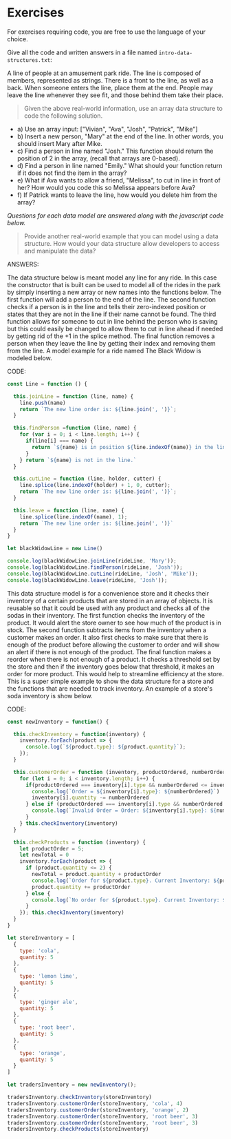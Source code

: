 # Exercises

For exercises requiring code, you are free to use the language of your choice.

Give all the code and written answers in a file named `intro-data-structures.txt`:

A line of people at an amusement park ride.
The line is composed of members, represented as strings.
There is a front to the line, as well as a back.
When someone enters the line, place them at the end.
People may leave the line whenever they see fit, and those behind them take their place.

> Given the above real-world information, use an array data structure to code the following solution.

* a) Use an array input: ["Vivian", "Ava", "Josh", "Patrick", "Mike"]
* b) Insert a new person, "Mary" at the end of the line. In other words, you should insert Mary after Mike.
* c) Find a person in line named "Josh." This function should return the position of 2 in the array, (recall that arrays are 0-based).
* d) Find a person in line named "Emily." What should your function return if it does not find the item in the array?
* e) What if Ava wants to allow a friend, "Melissa", to cut in line in front of her? How would you code this so Melissa appears before Ava?
* f) If Patrick wants to leave the line, how would you delete him from the array?

*Questions for each data model are answered along with the javascript code below.*

>Provide another real-world example that you can model using a data structure.
>How would your data structure allow developers to access and manipulate the data?

ANSWERS:

The data structure below is meant model any line for any ride.  In this case the constructor that is built can be used to model all of the rides in the park by simply inserting a new array or new names into the functions below.  The first function will add a person to the end of the line.  The second function checks if a person is in the line and tells their zero-indexed position or states that they are not in the line if their name cannot be found.  The third function allows for someone to cut in line behind the person who is saving but this could easily be changed to allow them to cut in line ahead if needed by getting rid of the +1 in the splice method.  The final function removes a person when they leave the line by getting their index and removing them from the line. A model example for a ride named The Black Widow is modeled below.

CODE:

```js
const Line = function () {

  this.joinLine = function (line, name) {
    line.push(name)
    return `The new line order is: ${line.join(', ')}`;
  }

  this.findPerson =function (line, name) {
    for (var i = 0; i < line.length; i++) {
      if(line[i] === name) {
        return `${name} is in position ${line.indexOf(name)} in the line.`
      }
    } return `${name} is not in the line.`
  }

  this.cutLine = function (line, holder, cutter) {
    line.splice(line.indexOf(holder) + 1, 0, cutter);
    return `The new line order is: ${line.join(', ')}`;
  }

  this.leave = function (line, name) {
    line.splice(line.indexOf(name), 1);
    return `The new line order is: ${line.join(', ')}`
  }
}

let blackWidowLine = new Line()

console.log(blackWidowLine.joinLine(rideLine, 'Mary'));
console.log(blackWidowLine.findPerson(rideLine, 'Josh'));
console.log(blackWidowLine.cutLine(rideLine, 'Josh', 'Mike'));
console.log(blackWidowLine.leave(rideLine, 'Josh'));
```

This data structure model is for a convenience store and it checks their inventory of a certain products that are stored in an array of objects.  It is reusable so that it could be used with any product and checks all of the sodas in their inventory.  The first function checks the inventory of the product.  It would alert the store owner to see how much of the product is in stock.  The second function subtracts items from the inventory when a customer makes an order.  It also first checks to make sure that there is enough of the product before allowing the customer to order and will show an alert if there is not enough of the product.  The final function makes a reorder when there is not enough of a product.  It checks a threshold set by the store and then if the inventory goes below that threshold, it makes an order for more product.  This would help to streamline efficiency at the store.  This is a super simple example to show the data structure for a store and the functions that are needed to track inventory. An example of a store's soda inventory is show below.

CODE:

```js
const newInventory = function() {

  this.checkInventory = function(inventory) {
    inventory.forEach(product => {
      console.log(`${product.type}: ${product.quantity}`);
    });
  }

  this.customerOrder = function (inventory, productOrdered, numberOrdered) {
    for (let i = 0; i < inventory.length; i++) {
      if(productOrdered === inventory[i].type && numberOrdered <= inventory[i].quantity) {
        console.log(`Order = ${inventory[i].type}: ${numberOrdered}`)
        inventory[i].quantity -= numberOrdered
      } else if (productOrdered === inventory[i].type && numberOrdered > inventory[i].quantity) {
        console.log(`Invalid Order = Order: ${inventory[i].type}: ${numberOrdered}, Inventory: ${inventory[i].type}: ${inventory[i].quantity}`)
      }
    } this.checkInventory(inventory)
  }

  this.checkProducts = function (inventory) {
    let productOrder = 5;
    let newTotal = 0
    inventory.forEach(product => {
      if (product.quantity <= 2) {
        newTotal = product.quantity + productOrder
        console.log(`Order for ${product.type}. Current Inventory: ${product.quantity}, Ordered: ${productOrder}, New Inventory: ${newTotal}`);
        product.quantity += productOrder
      } else {
        console.log(`No order for ${product.type}. Current Inventory: ${product.quantity}`)
      }
    }); this.checkInventory(inventory)
  }
}

let storeInventory = [
  {
    type: 'cola',
    quantity: 5
  },
  {
    type: 'lemon lime',
    quantity: 5
  },
  {
    type: 'ginger ale',
    quantity: 5
  },
  {
    type: 'root beer',
    quantity: 5
  },
  {
    type: 'orange',
    quantity: 5
  }
]

let tradersInventory = new newInventory();

tradersInventory.checkInventory(storeInventory)
tradersInventory.customerOrder(storeInventory, 'cola', 4)
tradersInventory.customerOrder(storeInventory, 'orange', 2)
tradersInventory.customerOrder(storeInventory, 'root beer', 3)
tradersInventory.customerOrder(storeInventory, 'root beer', 3)
tradersInventory.checkProducts(storeInventory)
```